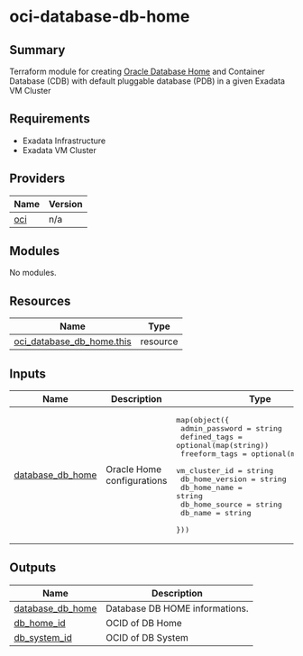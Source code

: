 # oci-database-db-home

## Summary
Terraform module for creating [Oracle Database Home](https://registry.terraform.io/providers/oracle/oci/latest/docs/resources/database_db_home) and Container Database (CDB) with default pluggable database (PDB) in a given Exadata VM Cluster

<!-- BEGIN_TF_DOCS -->
## Requirements

- Exadata Infrastructure
- Exadata VM Cluster

## Providers

| Name | Version |
|------|---------|
| <a name="provider_oci"></a> [oci](#provider\_oci) | n/a |

## Modules

No modules.

## Resources

| Name | Type |
|------|------|
| [oci_database_db_home.this](https://registry.terraform.io/providers/oracle/oci/latest/docs/resources/database_db_home) | resource |

## Inputs

| Name | Description | Type | Default | Required |
|------|-------------|------|---------|:--------:|
| <a name="input_database_db_home"></a> [database\_db\_home](#input\_database\_db\_home) | Oracle Home configurations | <pre>map(object({<br/>    admin_password   = string<br/>    defined_tags     = optional(map(string))<br/>    freeform_tags    = optional(map(string))<br/>    vm_cluster_id    = string<br/>    db_home_version  = string<br/>    db_home_name     = string<br/>    db_home_source   = string<br/>    db_name          = string<br/>  }))</pre> | n/a | yes |

## Outputs

| Name | Description |
|------|-------------|
| <a name="output_database_db_home"></a> [database\_db\_home](#output\_database\_db\_home) | Database DB HOME informations. |
| <a name="output_db_home_id"></a> [db\_home\_id](#output\_db\_home\_id) | OCID of DB Home |
| <a name="output_db_system_id"></a> [db\_system\_id](#output\_db\_system\_id) | OCID of DB System |
<!-- END_TF_DOCS -->